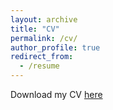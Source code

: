 ```yaml
---
layout: archive
title: "CV"
permalink: /cv/
author_profile: true
redirect_from:
  - /resume
---
```


Download my CV [here](https://smriti1694.github.io/files/CV_SmritiGanapathi_public_website.pdf)
